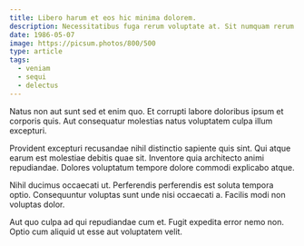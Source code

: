 ```yaml
---
title: Libero harum et eos hic minima dolorem.
description: Necessitatibus fuga rerum voluptate at. Sit numquam rerum repellat dolores dolorem amet nam. Repellendus esse repudiandae quo aliquid. Rerum laboriosam veniam id blanditiis. Reiciendis nobis praesentium ex qui. Deserunt aperiam enim ut voluptate quaerat officia nam.
date: 1986-05-07
image: https://picsum.photos/800/500
type: article
tags:
  - veniam
  - sequi
  - delectus
---
```

Natus non aut sunt sed et enim quo. Et corrupti labore doloribus ipsum et corporis quis. Aut consequatur molestias natus voluptatem culpa illum excepturi.

Provident excepturi recusandae nihil distinctio sapiente quis sint. Qui atque earum est molestiae debitis quae sit. Inventore quia architecto animi repudiandae. Dolores voluptatum tempore dolore commodi explicabo atque.

Nihil ducimus occaecati ut. Perferendis perferendis est soluta tempora optio. Consequuntur voluptas sunt unde nisi occaecati a. Facilis modi non voluptas dolor.

Aut quo culpa ad qui repudiandae cum et. Fugit expedita error nemo non. Optio cum aliquid ut esse aut voluptatem velit.